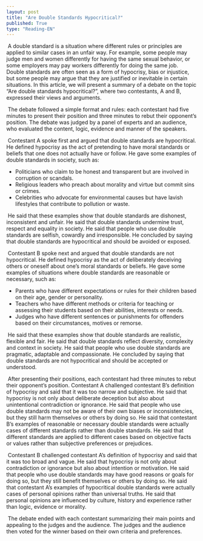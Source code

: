 ```yaml
---
layout: post
title: "Are Double Standards Hypocritical?"
published: True
type: "Reading-EN"
---
```

​	A double standard is a situation where different rules or principles are applied to similar cases in an unfair way. For example, some people may judge men and women differently for having the same sexual behavior, or some employers may pay workers differently for doing the same job. Double standards are often seen as a form of hypocrisy, bias or injustice, but some people may argue that they are justified or inevitable in certain situations. In this article, we will present a summary of a debate on the topic “Are double standards hypocritical?”, where two contestants, A and B, expressed their views and arguments.

​	The debate followed a simple format and rules: each contestant had five minutes to present their position and three minutes to rebut their opponent’s position. The debate was judged by a panel of experts and an audience, who evaluated the content, logic, evidence and manner of the speakers.

​	Contestant A spoke first and argued that double standards are hypocritical. He defined hypocrisy as the act of pretending to have moral standards or beliefs that one does not actually have or follow. He gave some examples of double standards in society, such as:

- Politicians who claim to be honest and transparent but are involved in corruption or scandals.
- Religious leaders who preach about morality and virtue but commit sins or crimes.
- Celebrities who advocate for environmental causes but have lavish lifestyles that contribute to pollution or waste.

​	He said that these examples show that double standards are dishonest, inconsistent and unfair. He said that double standards undermine trust, respect and equality in society. He said that people who use double standards are selfish, cowardly and irresponsible. He concluded by saying that double standards are hypocritical and should be avoided or exposed.

​	Contestant B spoke next and argued that double standards are not hypocritical. He defined hypocrisy as the act of deliberately deceiving others or oneself about one’s moral standards or beliefs. He gave some examples of situations where double standards are reasonable or necessary, such as:

- Parents who have different expectations or rules for their children based on their age, gender or personality.
- Teachers who have different methods or criteria for teaching or assessing their students based on their abilities, interests or needs.
- Judges who have different sentences or punishments for offenders based on their circumstances, motives or remorse.

​	He said that these examples show that double standards are realistic, flexible and fair. He said that double standards reflect diversity, complexity and context in society. He said that people who use double standards are pragmatic, adaptable and compassionate. He concluded by saying that double standards are not hypocritical and should be accepted or understood.

​	After presenting their positions, each contestant had three minutes to rebut their opponent’s position. Contestant A challenged contestant B’s definition of hypocrisy and said that it was too narrow and subjective. He said that hypocrisy is not only about deliberate deception but also about unintentional contradiction or ignorance. He said that people who use double standards may not be aware of their own biases or inconsistencies, but they still harm themselves or others by doing so. He said that contestant B’s examples of reasonable or necessary double standards were actually cases of different standards rather than double standards. He said that different standards are applied to different cases based on objective facts or values rather than subjective preferences or prejudices.

​	Contestant B challenged contestant A’s definition of hypocrisy and said that it was too broad and vague. He said that hypocrisy is not only about contradiction or ignorance but also about intention or motivation. He said that people who use double standards may have good reasons or goals for doing so, but they still benefit themselves or others by doing so. He said that contestant A’s examples of hypocritical double standards were actually cases of personal opinions rather than universal truths. He said that personal opinions are influenced by culture, history and experience rather than logic, evidence or morality.

​	The debate ended with each contestant summarizing their main points and appealing to the judges and the audience. The judges and the audience then voted for the winner based on their own criteria and preferences.